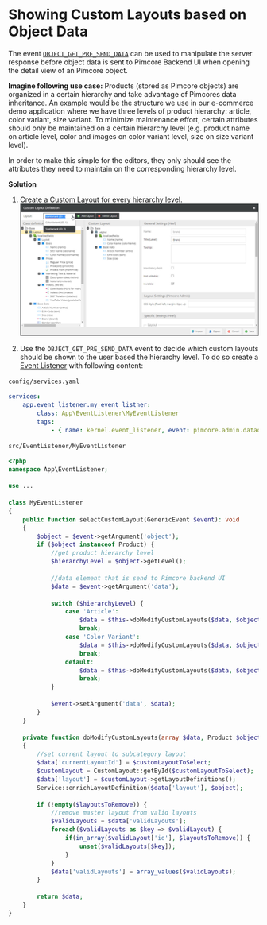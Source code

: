 # Showing Custom Layouts based on Object Data

The event [`OBJECT_GET_PRE_SEND_DATA`](https://github.com/pimcore/pimcore/blob/11.x/lib/Event/AdminEvents.php#L292-L304)
can be used to manipulate the server response before object data is sent to Pimcore Backend UI when opening the detail
view of an Pimcore object. 

**Imagine following use case:** 
Products (stored as Pimcore objects) are organized in a certain hierarchy and take advantage of Pimcores data 
inheritance. An example would be the structure we use in our e-commerce demo application where we have three levels
of product hierarchy: article, color variant, size variant.
To minimize maintenance effort, certain attributes should only be maintained on a certain hierarchy level (e.g. product
name on article level, color and images on color variant level, size on size variant level).
 
In order to make this simple for the editors, they only should see the attributes they need to maintain on the corresponding
hierarchy level. 


**Solution**

1) Create a [Custom Layout](../05_Objects/01_Object_Classes/05_Class_Settings/15_Custom_Layouts.md) 
for every hierarchy level. 
![Custom Layout Definitions](img/custom-layout-definition.jpg)

 
2) Use the `OBJECT_GET_PRE_SEND_DATA` event to decide which custom layouts should be shown to the user based the hierarchy level. 
To do so create a [Event Listener](../20_Extending_Pimcore/11_Event_API_and_Event_Manager.md) 
with following content: 


`config/services.yaml`
```yml
services:
    app.event_listener.my_event_listner:
        class: App\EventListener\MyEventListener
        tags:
            - { name: kernel.event_listener, event: pimcore.admin.dataobject.get.preSendData, method: selectCustomLayout }
```

`src/EventListener/MyEventListener`

```php
<?php
namespace App\EventListener;

use ... 

class MyEventListener
{
    public function selectCustomLayout(GenericEvent $event): void
    {
        $object = $event->getArgument('object');
        if ($object instanceof Product) {
            //get product hierarchy level
            $hierarchyLevel = $object->getLevel(); 

            //data element that is send to Pimcore backend UI
            $data = $event->getArgument('data');

            switch ($hierarchyLevel) {
                case 'Article':
                    $data = $this->doModifyCustomLayouts($data, $object, 2, [0, 1]);
                    break;
                case 'Color Variant':
                    $data = $this->doModifyCustomLayouts($data, $object, 1, [0, 2]);
                    break;
                default:
                    $data = $this->doModifyCustomLayouts($data, $object, 0, [1, 2]);
                    break;
            }
            
            $event->setArgument('data', $data);
        }
    }

    private function doModifyCustomLayouts(array $data, Product $object, int $customLayoutToSelect, array $layoutsToRemove): array
    {
        //set current layout to subcategory layout
        $data['currentLayoutId'] = $customLayoutToSelect;
        $customLayout = CustomLayout::getById($customLayoutToSelect);
        $data['layout'] = $customLayout->getLayoutDefinitions();
        Service::enrichLayoutDefinition($data['layout'], $object);
        
        if (!empty($layoutsToRemove)) {
            //remove master layout from valid layouts
            $validLayouts = $data['validLayouts'];
            foreach($validLayouts as $key => $validLayout) {
                if(in_array($validLayout['id'], $layoutsToRemove)) {
                    unset($validLayouts[$key]);
                }
            }
            $data['validLayouts'] = array_values($validLayouts);            
        }

        return $data; 
    }
}


```
